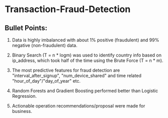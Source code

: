# Transaction-Fraud-Detection

## Bullet Points:
1. Data is highly imbalanced with about 1% positive (fraudulent) and 99% negative (non-fraudulent) data.

2. Binary Search (T = n * logm) was used to identify country info based on ip_address, which took half of the time using the Brute Force (T = n * m).

3. The most predictive features for fraud detection are "interval_after_signup", "num_device_shared" and time related "hour_of_day"/"day_of_year" etc.

4. Random Forests and Gradient Boosting performed better than Logistic Regression.

5. Actionable operation recommendations/proposal were made for business.
